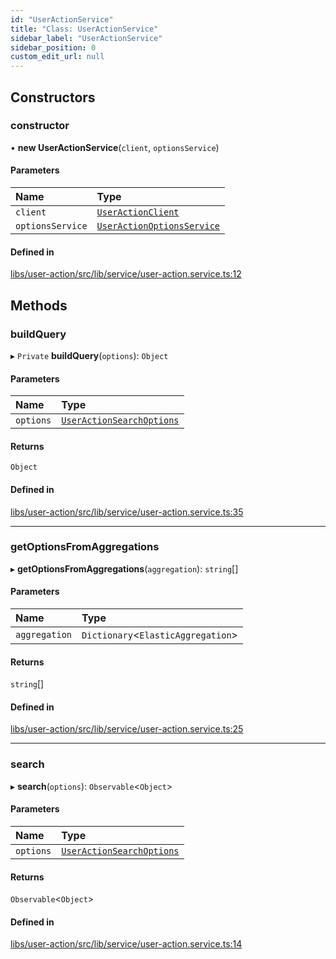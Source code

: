 ```yaml
---
id: "UserActionService"
title: "Class: UserActionService"
sidebar_label: "UserActionService"
sidebar_position: 0
custom_edit_url: null
---
```


## Constructors

### constructor

• **new UserActionService**(`client`, `optionsService`)

#### Parameters

| Name | Type |
| :------ | :------ |
| `client` | [`UserActionClient`](UserActionClient) |
| `optionsService` | [`UserActionOptionsService`](UserActionOptionsService) |

#### Defined in

[libs/user-action/src/lib/service/user-action.service.ts:12](https://github.com/cognizone/ng-cognizone/blob/861cbad/libs/user-action/src/lib/service/user-action.service.ts#L12)

## Methods

### buildQuery

▸ `Private` **buildQuery**(`options`): `Object`

#### Parameters

| Name | Type |
| :------ | :------ |
| `options` | [`UserActionSearchOptions`](../interfaces/UserActionSearchOptions) |

#### Returns

`Object`

#### Defined in

[libs/user-action/src/lib/service/user-action.service.ts:35](https://github.com/cognizone/ng-cognizone/blob/861cbad/libs/user-action/src/lib/service/user-action.service.ts#L35)

___

### getOptionsFromAggregations

▸ **getOptionsFromAggregations**(`aggregation`): `string`[]

#### Parameters

| Name | Type |
| :------ | :------ |
| `aggregation` | `Dictionary`<`ElasticAggregation`\> |

#### Returns

`string`[]

#### Defined in

[libs/user-action/src/lib/service/user-action.service.ts:25](https://github.com/cognizone/ng-cognizone/blob/861cbad/libs/user-action/src/lib/service/user-action.service.ts#L25)

___

### search

▸ **search**(`options`): `Observable`<`Object`\>

#### Parameters

| Name | Type |
| :------ | :------ |
| `options` | [`UserActionSearchOptions`](../interfaces/UserActionSearchOptions) |

#### Returns

`Observable`<`Object`\>

#### Defined in

[libs/user-action/src/lib/service/user-action.service.ts:14](https://github.com/cognizone/ng-cognizone/blob/861cbad/libs/user-action/src/lib/service/user-action.service.ts#L14)
